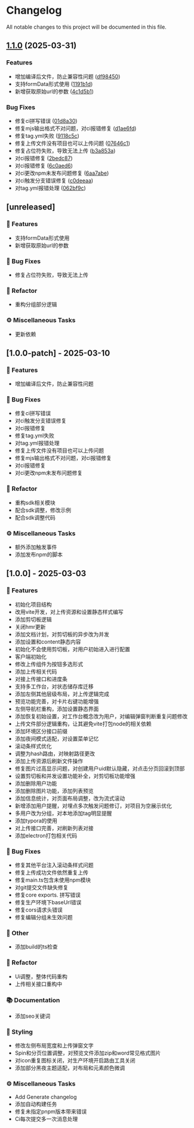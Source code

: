 # Changelog

All notable changes to this project will be documented in this file.

## [1.1.0](https://github.com/bosens-China/picture-bed/compare/v1.0.0...v1.1.0) (2025-03-31)


### Features

* 增加编译后文件，防止兼容性问题 ([df98450](https://github.com/bosens-China/picture-bed/commit/df98450018f39c0f94a2dce2f861bb8bae447dbc))
* 支持formData形式使用 ([1191b1d](https://github.com/bosens-China/picture-bed/commit/1191b1d7bc945c17c6598abde628d7a2014a5974))
* 新增获取原始url的参数 ([4c1d5b1](https://github.com/bosens-China/picture-bed/commit/4c1d5b183dc7d71cc09d057f415eb2e7bcdd5583))


### Bug Fixes

* 修复ci拼写错误 ([01d8a30](https://github.com/bosens-China/picture-bed/commit/01d8a306de77e7b902415559ac7cd9dbef30f029))
* 修复mjs输出格式不对问题，对ci报错修复 ([d1ae6fd](https://github.com/bosens-China/picture-bed/commit/d1ae6fd687f8126ce5748331a0b6e94871c4e112))
* 修复tag.yml失败 ([9118c5c](https://github.com/bosens-China/picture-bed/commit/9118c5c21f43644fa0ac900522e745296bb1d264))
* 修复上传文件没有项目也可以上传问题 ([07646c1](https://github.com/bosens-China/picture-bed/commit/07646c1ac89a8cc074535af3719d1fefd1987ceb))
* 修复占位符失败，导致无法上传 ([b3a853a](https://github.com/bosens-China/picture-bed/commit/b3a853a6e6c91314145185debd4b4752d8d440be))
* 对ci报错修复 ([2bedc87](https://github.com/bosens-China/picture-bed/commit/2bedc8782ce3094a7e97c61fb9a7b5ee252283c1))
* 对ci报错修复 ([6c0aed6](https://github.com/bosens-China/picture-bed/commit/6c0aed6d8fcf2b0c2c2be7d1a7c84d3192357deb))
* 对ci更改npm未发布问题修复 ([6aa7abe](https://github.com/bosens-China/picture-bed/commit/6aa7abeeee8539fcc766efe824fd77b68d48dddc))
* 对ci触发分支错误修复 ([c0deeaa](https://github.com/bosens-China/picture-bed/commit/c0deeaa9ac4a56e8260b2ef33233a4866de2a4e2))
* 对tag.yml报错处理 ([062bf9c](https://github.com/bosens-China/picture-bed/commit/062bf9c421bc20192ba58966eef357858a7cee8a))

## [unreleased]

### 🚀 Features

- 支持formData形式使用
- 新增获取原始url的参数

### 🐛 Bug Fixes

- 修复占位符失败，导致无法上传

### 🚜 Refactor

- 重构分组部分逻辑

### ⚙️ Miscellaneous Tasks

- 更新依赖

## [1.0.0-patch] - 2025-03-10

### 🚀 Features

- 增加编译后文件，防止兼容性问题

### 🐛 Bug Fixes

- 修复ci拼写错误
- 对ci触发分支错误修复
- 对ci报错修复
- 修复tag.yml失败
- 对tag.yml报错处理
- 修复上传文件没有项目也可以上传问题
- 修复mjs输出格式不对问题，对ci报错修复
- 对ci报错修复
- 对ci更改npm未发布问题修复

### 🚜 Refactor

- 重构sdk相关模块
- 配合sdk调整，修改示例
- 配合sdk调整代码

### ⚙️ Miscellaneous Tasks

- 额外添加触发事件
- 添加发布npm的脚本

## [1.0.0] - 2025-03-03

### 🚀 Features

- 初始化项目结构
- 改用vite开发，对上传资源和设置静态样式编写
- 添加剪切板逻辑
- 关闭hmr更新
- 添加文档计划，对剪切板的异步改为并发
- 添加设置和content静态内容
- 初始化不会使用剪切板，对用户初始进入进行配置
- 客户端初始化
- 修改上传组件为按钮多选形式
- 添加上传相关代码
- 对接上传接口和进度条
- 支持多工作台，对状态储存库迁移
- 添加左侧其他层级布局，对上传逻辑完成
- 预览功能完善，对卡片右键功能增强
- 左侧导航栏重构，添加设置静态界面
- 添加恢复初始设置，对工作台概念改为用户，对编辑弹窗判断重复问题修改
- 上传文件部分逻辑重构，让其避免vite打包node的相关依赖
- 添加环境区分接口前缀
- 添加夜间模式适配，对设置菜单记忆
- 滚动条样式优化
- 调整为hash路由，对映射路径更改
- 添加上传资源后刷新文件操作
- 修复图片过高显示问题，对创建用户uid默认隐藏，对点击分页回滚到顶部
- 设置剪切板和并发设置功能补全，对剪切板功能增强
- 添加删除用户功能
- 添加删除图片功能，添加列表预览
- 添加信息统计，对页面布局调整，改为流式滚动
- 新增添加用户提醒，对埋点多次触发问题修订，对项目为空展示优化
- 多用户改为分组，对本地添加tag明显提醒
- 添加typora的使用
- 对上传接口完善，对刷新列表对接
- 添加electron打包相关代码

### 🐛 Bug Fixes

- 修复其他平台注入滚动条样式问题
- 修复上传成功文件依然重复上传
- 修复main.ts包含未使用npm模块
- 对git提交文件缺失修复
- 修复core exports. 拼写错误
- 修复生产环境下baseUrl错误
- 修复cors请求头错误
- 修复编辑分组未生效问题

### 💼 Other

- 添加build的ts检查

### 🚜 Refactor

- Ui调整，整体代码重构
- 上传相关接口重构中

### 📚 Documentation

- 添加seo关键词

### 🎨 Styling

- 修改左侧布局宽度和上传弹窗文字
- Spin和分页位置调整，对预览文件添加zip和word常见格式图片
- 对icon重复图标关闭，对生产环境开启路由工具关闭
- 添加部分黑夜主题适配，对布局和元素颜色微调

### ⚙️ Miscellaneous Tasks

- Add Generate changelog
- 添加自动构建任务
- 修复未指定pnpm版本带来错误
- Ci每次提交多一次消息处理

<!-- generated by git-cliff -->
